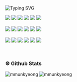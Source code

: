 
<div>
<br>
 
![Typing SVG](https://readme-typing-svg.herokuapp.com?font=Indie+Flower&color=ed7716&size=30&lines=Mun+Kyeong+&nbsp;)
</div>


<p>
  <img src="https://img.shields.io/badge/Java-2C2255?style=flat-square&logo=EclipseIDE&logoColor=white"/>
  <img src="https://img.shields.io/badge/SpringBoot-6DB33F?style=flat-square&logo=SpringBoot&logoColor=white"/>
  <img src="https://img.shields.io/badge/Mysql-007396?style=flat-square&logo=MySql&logoColor=white"/>
  <img src="https://img.shields.io/badge/PHP-FF9900?style=flat-square&logo=php&logoColor=white"/>
  <img src="https://img.shields.io/badge/C++-00599C?style=flat-square&logo=C%2B%2B&logoColor=white"/>
  <img src="https://img.shields.io/badge/Linux-FCC624?style=flat-square&logo=Linux&logoColor=black"/></a><br>     

<br>

<img src="https://img.shields.io/badge/html5-E34F26?style=flat-square&logo=html5&logoColor=white"> 
<img src="https://img.shields.io/badge/css3-1572B6?style=flat-square&logo=css3&logoColor=white">                                     
<img src="https://img.shields.io/badge/javascript-F7DF1E?style=flat-square&logo=javascript&logoColor=black"> 
<img src="https://img.shields.io/badge/jquery-0769AD?style=flat-square&logo=jquery&logoColor=white"> 
<img src="https://img.shields.io/badge/bootstrap-7952B3?style=flat-square&logo=bootstrap&logoColor=white">
<img src="https://img.shields.io/badge/thymeleaf-005F0F?style=flat-square&logo=thymeleaf&logoColor=white"><br>
<br>

<img src="https://img.shields.io/badge/Intellij IDEA-000000?style=flat-square&logo=Intellij IDEA&logoColor=white"/>
<img src="https://img.shields.io/badge/MariaDB-FCC624?style=flat-square&logo=linux&logoColor=black">
<img src="https://img.shields.io/badge/Tomcat-F8DC75?style=flat-square&logo=Apache Tomcat&logoColor=black"/></a>
<img src="https://img.shields.io/badge/XAMPP-FFA07A?style=flat-square&logo=XAMPP&logoColor=white"> 
<img src="https://img.shields.io/badge/Notion-b4f5bd?style=flat-square&logo=Notion&logoColor=black"/>
<img src="https://img.shields.io/badge/GitHub-gray?style=flat-square&logo=GitHub&logoColor=black"/>&nbsp;
</p>
<br>



 <h3><b> ⚙️ Github Stats </b></h3>
 
<p><img align="left" src="https://github-readme-stats.vercel.app/api?username=mmunkyeong&show_icons=true&locale=en&theme=radical" alt="mmunkyeong"/></p>
<p><img align="center" src="https://github-readme-stats.vercel.app/api/top-langs?username=mmunkyeong&show_icons=true&locale=en&layout=compact&theme=radical" alt="mmunkyeong" /></p>


